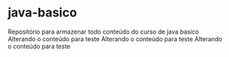 # java-basico
Repositório para armazenar todo conteúdo do curso de java basico
Alterando o conteúdo para teste
Alterando o conteúdo para teste
Alterando o conteúdo para teste